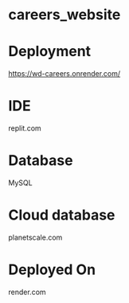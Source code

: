 # careers_website

# Deployment 
https://wd-careers.onrender.com/

# IDE 
replit.com

# Database
MySQL

# Cloud database
planetscale.com

# Deployed On
render.com
